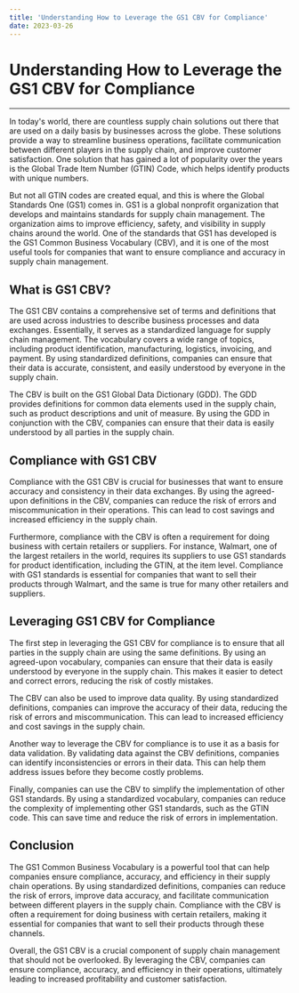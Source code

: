 ```yaml
---
title: 'Understanding How to Leverage the GS1 CBV for Compliance'
date: 2023-03-26
---
```


# Understanding How to Leverage the GS1 CBV for Compliance
---

In today's world, there are countless supply chain solutions out there that are used on a daily basis by businesses across the globe. These solutions provide a way to streamline business operations, facilitate communication between different players in the supply chain, and improve customer satisfaction. One solution that has gained a lot of popularity over the years is the Global Trade Item Number (GTIN) Code, which helps identify products with unique numbers. 

But not all GTIN codes are created equal, and this is where the Global Standards One (GS1) comes in. GS1 is a global nonprofit organization that develops and maintains standards for supply chain management. The organization aims to improve efficiency, safety, and visibility in supply chains around the world. One of the standards that GS1 has developed is the GS1 Common Business Vocabulary (CBV), and it is one of the most useful tools for companies that want to ensure compliance and accuracy in supply chain management.

## What is GS1 CBV?

The GS1 CBV contains a comprehensive set of terms and definitions that are used across industries to describe business processes and data exchanges. Essentially, it serves as a standardized language for supply chain management. The vocabulary covers a wide range of topics, including product identification, manufacturing, logistics, invoicing, and payment. By using standardized definitions, companies can ensure that their data is accurate, consistent, and easily understood by everyone in the supply chain. 

The CBV is built on the GS1 Global Data Dictionary (GDD). The GDD provides definitions for common data elements used in the supply chain, such as product descriptions and unit of measure. By using the GDD in conjunction with the CBV, companies can ensure that their data is easily understood by all parties in the supply chain. 

## Compliance with GS1 CBV

Compliance with the GS1 CBV is crucial for businesses that want to ensure accuracy and consistency in their data exchanges. By using the agreed-upon definitions in the CBV, companies can reduce the risk of errors and miscommunication in their operations. This can lead to cost savings and increased efficiency in the supply chain.

Furthermore, compliance with the CBV is often a requirement for doing business with certain retailers or suppliers. For instance, Walmart, one of the largest retailers in the world, requires its suppliers to use GS1 standards for product identification, including the GTIN, at the item level. Compliance with GS1 standards is essential for companies that want to sell their products through Walmart, and the same is true for many other retailers and suppliers.

## Leveraging GS1 CBV for Compliance

The first step in leveraging the GS1 CBV for compliance is to ensure that all parties in the supply chain are using the same definitions. By using an agreed-upon vocabulary, companies can ensure that their data is easily understood by everyone in the supply chain. This makes it easier to detect and correct errors, reducing the risk of costly mistakes.

The CBV can also be used to improve data quality. By using standardized definitions, companies can improve the accuracy of their data, reducing the risk of errors and miscommunication. This can lead to increased efficiency and cost savings in the supply chain.

Another way to leverage the CBV for compliance is to use it as a basis for data validation. By validating data against the CBV definitions, companies can identify inconsistencies or errors in their data. This can help them address issues before they become costly problems.

Finally, companies can use the CBV to simplify the implementation of other GS1 standards. By using a standardized vocabulary, companies can reduce the complexity of implementing other GS1 standards, such as the GTIN code. This can save time and reduce the risk of errors in implementation.

## Conclusion

The GS1 Common Business Vocabulary is a powerful tool that can help companies ensure compliance, accuracy, and efficiency in their supply chain operations. By using standardized definitions, companies can reduce the risk of errors, improve data accuracy, and facilitate communication between different players in the supply chain. Compliance with the CBV is often a requirement for doing business with certain retailers, making it essential for companies that want to sell their products through these channels.

Overall, the GS1 CBV is a crucial component of supply chain management that should not be overlooked. By leveraging the CBV, companies can ensure compliance, accuracy, and efficiency in their operations, ultimately leading to increased profitability and customer satisfaction.
